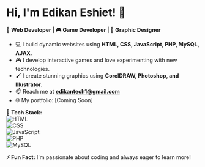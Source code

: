 # Hi, I'm Edikan Eshiet! 👋  

**🚀 Web Developer | 🎮 Game Developer | 🎨 Graphic Designer**  

- 💻 I build dynamic websites using **HTML, CSS, JavaScript, PHP, MySQL, AJAX**.  
- 🎮 I develop interactive games and love experimenting with new technologies.  
- 🖌️ I create stunning graphics using **CorelDRAW, Photoshop, and Illustrator**.  
- 📫 Reach me at **edikantech1@gmail.com**  
- 🌐 My portfolio: [Coming Soon]  

**🔧 Tech Stack:**  
![HTML](https://img.shields.io/badge/-HTML-orange?style=flat-square&logo=html5)  
![CSS](https://img.shields.io/badge/-CSS-blue?style=flat-square&logo=css3)  
![JavaScript](https://img.shields.io/badge/-JavaScript-yellow?style=flat-square&logo=javascript)  
![PHP](https://img.shields.io/badge/-PHP-purple?style=flat-square&logo=php)  
![MySQL](https://img.shields.io/badge/-MySQL-blue?style=flat-square&logo=mysql)  

**⚡ Fun Fact:** I'm passionate about coding and always eager to learn more!
